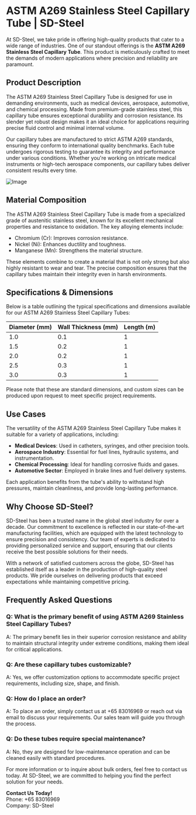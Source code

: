 # ASTM A269 Stainless Steel Capillary Tube | SD-Steel

At SD-Steel, we take pride in offering high-quality products that cater to a wide range of industries. One of our standout offerings is the **ASTM A269 Stainless Steel Capillary Tube**. This product is meticulously crafted to meet the demands of modern applications where precision and reliability are paramount.

## Product Description

The ASTM A269 Stainless Steel Capillary Tube is designed for use in demanding environments, such as medical devices, aerospace, automotive, and chemical processing. Made from premium-grade stainless steel, this capillary tube ensures exceptional durability and corrosion resistance. Its slender yet robust design makes it an ideal choice for applications requiring precise fluid control and minimal internal volume.

Our capillary tubes are manufactured to strict ASTM A269 standards, ensuring they conform to international quality benchmarks. Each tube undergoes rigorous testing to guarantee its integrity and performance under various conditions. Whether you're working on intricate medical instruments or high-tech aerospace components, our capillary tubes deliver consistent results every time.

![Image](https://github.com/user-attachments/assets/2567258e-e124-4816-932d-1809bd27ef0b)

## Material Composition

The ASTM A269 Stainless Steel Capillary Tube is made from a specialized grade of austenitic stainless steel, known for its excellent mechanical properties and resistance to oxidation. The key alloying elements include:

- Chromium (Cr): Improves corrosion resistance.
- Nickel (Ni): Enhances ductility and toughness.
- Manganese (Mn): Strengthens the material structure.

These elements combine to create a material that is not only strong but also highly resistant to wear and tear. The precise composition ensures that the capillary tubes maintain their integrity even in harsh environments.

## Specifications & Dimensions

Below is a table outlining the typical specifications and dimensions available for our ASTM A269 Stainless Steel Capillary Tubes:

| Diameter (mm) | Wall Thickness (mm) | Length (m) |
|---------------|---------------------|------------|
| 1.0           | 0.1                 | 1          |
| 1.5           | 0.2                 | 1          |
| 2.0           | 0.2                 | 1          |
| 2.5           | 0.3                 | 1          |
| 3.0           | 0.3                 | 1          |

Please note that these are standard dimensions, and custom sizes can be produced upon request to meet specific project requirements.

## Use Cases

The versatility of the ASTM A269 Stainless Steel Capillary Tube makes it suitable for a variety of applications, including:

- **Medical Devices**: Used in catheters, syringes, and other precision tools.
- **Aerospace Industry**: Essential for fuel lines, hydraulic systems, and instrumentation.
- **Chemical Processing**: Ideal for handling corrosive fluids and gases.
- **Automotive Sector**: Employed in brake lines and fuel delivery systems.

Each application benefits from the tube's ability to withstand high pressures, maintain cleanliness, and provide long-lasting performance.

## Why Choose SD-Steel?

SD-Steel has been a trusted name in the global steel industry for over a decade. Our commitment to excellence is reflected in our state-of-the-art manufacturing facilities, which are equipped with the latest technology to ensure precision and consistency. Our team of experts is dedicated to providing personalized service and support, ensuring that our clients receive the best possible solutions for their needs.

With a network of satisfied customers across the globe, SD-Steel has established itself as a leader in the production of high-quality steel products. We pride ourselves on delivering products that exceed expectations while maintaining competitive pricing.

## Frequently Asked Questions

### Q: What is the primary benefit of using ASTM A269 Stainless Steel Capillary Tubes?
A: The primary benefit lies in their superior corrosion resistance and ability to maintain structural integrity under extreme conditions, making them ideal for critical applications.

### Q: Are these capillary tubes customizable?
A: Yes, we offer customization options to accommodate specific project requirements, including size, shape, and finish.

### Q: How do I place an order?
A: To place an order, simply contact us at +65 83016969 or reach out via email to discuss your requirements. Our sales team will guide you through the process.

### Q: Do these tubes require special maintenance?
A: No, they are designed for low-maintenance operation and can be cleaned easily with standard procedures.

For more information or to inquire about bulk orders, feel free to contact us today. At SD-Steel, we are committed to helping you find the perfect solution for your needs. 

**Contact Us Today!**  
Phone: +65 83016969  
Company: SD-Steel